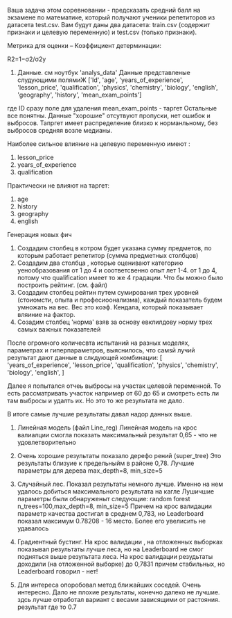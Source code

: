 Ваша задача этом соревновании - предсказать средний балл на экзамене по математике, 
который получают ученики репетиторов из датасета test.csv. 
Вам будут даны два датасета: train.csv (содержит признаки и целевую переменную) и test.csv (только признаки).

Метрика для оценки – Коэффициент детерминации:

R2=1−σ2/σ2y

1. Данные. см ноутбук 'analys_data'
Данные представленые слудующими полямиЖ
['Id',
 'age',
 'years_of_experience',
 'lesson_price',
 'qualification',
 'physics',
 'chemistry',
 'biology',
 'english',
 'geography',
 'history',
 'mean_exam_points']

где ID сразу поле для удаления
mean_exam_points - таргет
Остальные все понятны.
Данные "хорошие" отсутвуют пропуски, нет ошибок и выбросов.
Тапргет имеет распределение близко к норманльному, без выбросов средняя возле медианы.

Наиболее сильное влияние на целевую переменную имеют :
1. lesson_price
2. years_of_experience
3. qualification

Практически не влияют на таргет:
1. age
2. history
3. geography
4. english


Генерация новых фич

1. Создадим столбец в котром будет указана сумму предметов, по которым работает репетитор (сумма предметных столбцов)
2. Создадим два столбца , которые оценивают категорию уенообразования от 1 до 4 и соответсвенно опыт лет 1-4.
от 1 до 4, потому что qualification имеет то же 4 градации. Что бы можно было построить рейтинг. (см. файл)
3. Создадим столбец рейтин путем сумирования трех уровней (стоиомсти, опыта и професиоонализма), каждый  показатель будем умножать на вес.
 Вес это коэф. Кендала, который показывает вляиние на фактор.
4. Созадим столбец 'норма' взяв за основу евклилдову норму трех самых важных показателей

После огромного количесвта испытаний на разных моделях, 
параметрах и гиперпараметров, выяснилось, что самsй лучий результат дают данные в слкдующей комбинации:
[ 'years_of_experience',
 'lesson_price',
 'qualification',
 'physics',
 'chemistry',
 'biology',
 'english',
]

Далее я попытался отчеь выбросы на участак целевой переменной. То есть рассматривать участок например от 60 до 65 и смотреть есть ли там выбросы и удалть их.
Но это то же результата не дало.

В итоге самые лучшие результаты давал надор данных выше.


1. Линейная модель (файл Line_reg)
Линейная модель на крос валиалции смогла показать максимальный результат 0,65 - что не удовлетворительно

2. Очень хорошие результаты показало дерефо рений (super_tree)
Это результаты близуие к предельныйм в районе 0,78. Лучшие параметры для дерева max_depth=8, min_size=5

3. Случайный лес. Показал результаты немного лучше. Именно на нем удалось добиться максимального результата на кагле
Лушичшие параметры были обнаруженыт следующие: random forest n_trees=100,max_depth=8, min_size=5
Причем на крос валидации параметр качества достигал в среднем 0,783, но Leaderboard показал максимум 0.78208 - 16 место. Более его увелисить не удавалось

4. Градиентный бустинг. На крос валидации , на отложенных выборках показывал результаты лучше леса, но  на Leaderboard  не смог подняться выше результата леса.
На крос валидации резудьтаты доходили (на отложенной выборке) до 0,7831 причем стабильных, но Leaderboard  говорил  - нет!

5. Для интереса опоробовал метод ближайших соседей. Очень интересно. Дало не плохие результаты, конечно далеко не лучшие.
здсь лучше отработал вариант с весами зависящими от растояния. результат где то 0.7










